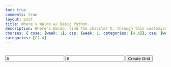 ```yaml
---
toc: true
comments: true
layout: post
title: Where's Waldo w/ Basic Python.
description: Where's Waldo, find the charcter X, through this customizeable mess
courses: { csse: {week: 1}, csp: {week: 1, categories: [4.A]}, csa: {week: 0} }
categories: [C1.4]
---
```

<table id = "anchor">
    <div id = "Grid"></div>
</table>
<script>
    var cellCt = -1;
    var xMax = 0;
    var yMax = 0;
    var xRandom = 0;
    var yRandom = 0;
    function generate(){
        console.log("Is called");
        if(cellCt > 0){
            var preGrid = document.getElementById("Grid");
            preGrid.remove();
            var table = document.createElement("div");
            table.id = "Grid";
            var anchor = document.getElementById("anchor")
            anchor.appendChild(table);
        }
        console.log("Is called through here");
        xMax = parseInt(document.getElementById("xMax").value);
        yMax = parseInt(document.getElementById("yMax").value);
        xRandom = Math.floor(Math.random() * (xMax - 1));
        yRandom = Math.floor(Math.random() * (yMax - 1));
        console.log("Made through these variables");
        console.log("Cell Ct: " + cellCt);
        for(var x = 0; x < xMax; x++){
            for(var y = 0; y < yMax; y++){
                screen(x, y);
            }
        }
        document.getElementById("xMax").remove();
        document.getElementById("yMax").remove();
        document.getElementById("generator").remove();
        var text = document.createTextNode(String("Width is " + xMax + "; Height is " + yMax + ";"))   
        document.getElementById("Grid").appendChild(text);
        cellCt = 0;
    };      
    function screen(row, col){
        if(col > cellCt){
            console.log("Cell Ct " + cellCt)
            cellCt += 1
            var grid = document.getElementById("Grid");
            console.log("Grid Id = " + document.getElementById("Grid").id)
            var cell = document.createElement("tr");
            cell.id = "Cols; " + col;
            grid.appendChild(cell)
        }
        console.log("Got Called");
        var list = ["-", "%", "#", "$", "&", "*", "@", "`", "?"]
        var state = list[Math.floor((list.length) * Math.random())];
        if(row == xRandom && col == yRandom){
            console.log(xMax - 1)
            console.log(yMax - 1)
            state = "x"
        }
        // var string = "Row; " + row + " Col; " + col + " State; " + state;
        console.log("Cols; " + col)
        var string = state
        var trCol = document.getElementById("Cols; " + col);
        var button = document.createElement("td");
        button.id = "(" + String(row) + ", "+ String(col) + ")";
        button.innerHTML = string;
        trCol.appendChild(button);
    };
</script>

<input id = "xMax" type = "number" value = "6"> 
<input id = "yMax" type = "number" value = "6">
<button onclick = "generate()" id = "generator"> Create Grid </button>